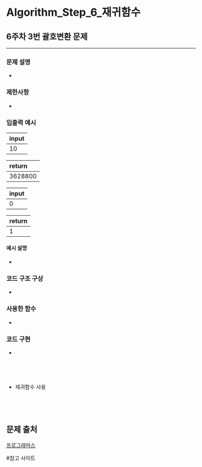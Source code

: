 # Algorithm_Step_6_재귀함수

## 6주차 3번 괄호변환 문제 
***
  

### 문제 설명 
- 

   
### 제한사항
- 

### 입출력 예시 
 | input     | 
 | :---------| 
 | 10        | 

 | return    | 
 | :---------| 
 | 3628800   |

 | input     | 
 | :---------| 
 | 0         | 

 | return    | 
 | :---------| 
 | 1         |
#### 예시 설명  
- 

### 코드 구조 구상
- 

### 사용한 함수 
- 

### 코드 구현
- 
<pre>
<code>

</code>
</pre>

- 재귀함수 사용 
<pre>
<code>

</code>
</pre>
## 문제 출처 
[프로그래머스](https://programmers.co.kr/learn/courses/30/lessons/60058?language=python3)


#참고 사이트 
